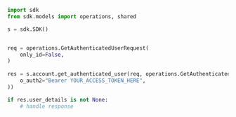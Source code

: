 <!-- Start SDK Example Usage -->
```python
import sdk
from sdk.models import operations, shared

s = sdk.SDK()


req = operations.GetAuthenticatedUserRequest(
    only_id=False,
)
    
res = s.account.get_authenticated_user(req, operations.GetAuthenticatedUserSecurity(
    o_auth2="Bearer YOUR_ACCESS_TOKEN_HERE",
))

if res.user_details is not None:
    # handle response
```
<!-- End SDK Example Usage -->